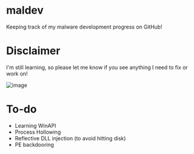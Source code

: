 # maldev
Keeping track of my malware development progress on GitHub!

# Disclaimer
I'm still learning, so please let me know if you see anything I need to fix or work on!

![image](https://github.com/0xXyc/maldev/assets/42036798/6e540b64-11bd-4f37-a936-50b03eb8ad8b)

# To-do
- Learning WinAPI
- Process Hollowing
- Reflective DLL injection (to avoid hitting disk)
- PE backdooring
